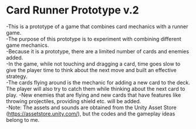 # Card Runner Prototype v.2
-This is a prototype of a game that combines card mechanics with a runner game. <br>
-The purpose of this prototype is to experiment with combining different game mechanics. <br>
-Because it is a prototype, there are a limited number of cards and enemies added. <br>
-In the game, while not touching and dragging a card, time goes slow to give the player time to think about the next move and built an effective strategy. <br>
-The cards flying around is the mechanic for adding a new card to the deck. The player will also try to catch them while thinking about the next card to play.
-New enemies that are flying and new cards that have features like throwing projectiles, providing shield etc. will be added. <br>
-Note: The assets and sounds are obtained from the Unity Asset Store (https://assetstore.unity.com/), but the codes and the gameplay ideas belong to me.
